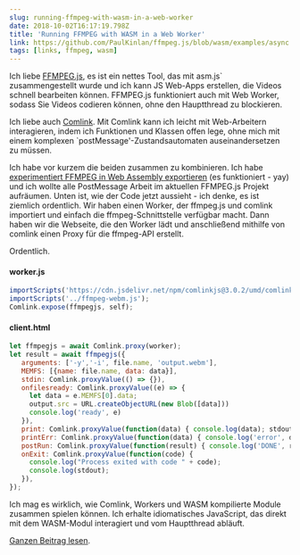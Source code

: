 ```yaml
---
slug: running-ffmpeg-with-wasm-in-a-web-worker
date: 2018-10-02T16:17:19.798Z
title: 'Running FFMPEG with WASM in a Web Worker'
link: https://github.com/PaulKinlan/ffmpeg.js/blob/wasm/examples/async.html
tags: [links, ffmpeg, wasm]
---
```

Ich liebe [FFMPEG.js](https://github.com/Kagami/ffmpeg.js), es ist ein nettes Tool, das mit asm.js` zusammengestellt wurde und ich kann JS Web-Apps erstellen, die Videos schnell bearbeiten können. FFMPEG.js funktioniert auch mit Web Worker, sodass Sie Videos codieren können, ohne den Hauptthread zu blockieren.

Ich liebe auch [Comlink](https://github.com/GoogleChromeLabs/comlink). Mit Comlink kann ich leicht mit Web-Arbeitern interagieren, indem ich Funktionen und Klassen offen lege, ohne mich mit einem komplexen `postMessage'-Zustandsautomaten auseinandersetzen zu müssen.

Ich habe vor kurzem die beiden zusammen zu kombinieren. Ich habe [experimentiert FFMPEG in Web Assembly exportieren](https://github.com/PaulKinlan/ffmpeg.js/tree/wasm) (es funktioniert - yay) und ich wollte alle PostMessage Arbeit im aktuellen FFMPEG.js Projekt aufräumen. Unten ist, wie der Code jetzt aussieht - ich denke, es ist ziemlich ordentlich. Wir haben einen Worker, der ffmpeg.js und comlink importiert und einfach die ffmpeg-Schnittstelle verfügbar macht. Dann haben wir die Webseite, die den Worker lädt und anschließend mithilfe von comlink einen Proxy für die ffmpeg-API erstellt.

Ordentlich.

#### worker.js
```javascript
importScripts('https://cdn.jsdelivr.net/npm/comlinkjs@3.0.2/umd/comlink.js');
importScripts('../ffmpeg-webm.js'); 
Comlink.expose(ffmpegjs, self);
```
#### client.html
```javascript
let ffmpegjs = await Comlink.proxy(worker);
let result = await ffmpegjs({
   arguments: ['-y','-i', file.name, 'output.webm'],
   MEMFS: [{name: file.name, data: data}],
   stdin: Comlink.proxyValue(() => {}),
   onfilesready: Comlink.proxyValue((e) => {
     let data = e.MEMFS[0].data;
     output.src = URL.createObjectURL(new Blob([data]))
     console.log('ready', e)
   }),
   print: Comlink.proxyValue(function(data) { console.log(data); stdout += data + "\n"; }),
   printErr: Comlink.proxyValue(function(data) { console.log('error', data); stderr += data + "\n"; }),
   postRun: Comlink.proxyValue(function(result) { console.log('DONE', result); }),
   onExit: Comlink.proxyValue(function(code) {
     console.log("Process exited with code " + code);
     console.log(stdout);
   }),
});
```
Ich mag es wirklich, wie Comlink, Workers und WASM kompilierte Module zusammen spielen können. Ich erhalte idiomatisches JavaScript, das direkt mit dem WASM-Modul interagiert und vom Hauptthread abläuft.

[Ganzen Beitrag lesen](https://github.com/PaulKinlan/ffmpeg.js/blob/wasm/examples/async.html).
